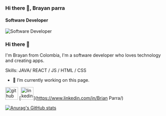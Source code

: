 ### Hi there 👋, Brayan parra
#### Software Developer
![Software Developer](https://media.giphy.com/media/9iv4ErObYQvrW/giphy.gif)

### Hi there 👋

I'm Brayan from Colombia, I'm a software developer who loves technology and creating apps.

Skills: JAVA/ REACT / JS / HTML / CSS

- 🔭 I’m currently working on this page. 


[<img src='https://cdn.jsdelivr.net/npm/simple-icons@3.0.1/icons/github.svg' alt='github' height='40'>](https://github.com/severlansdev)  [<img src='https://cdn.jsdelivr.net/npm/simple-icons@3.0.1/icons/linkedin.svg' alt='linkedin' height='40'>](https://www.linkedin.com/in/Brian Parra/)  



[![Anurag's GitHub stats](https://github-readme-stats.vercel.app/api?username=severlansdev)](https://github.com/anuraghazra/github-readme-stats)
